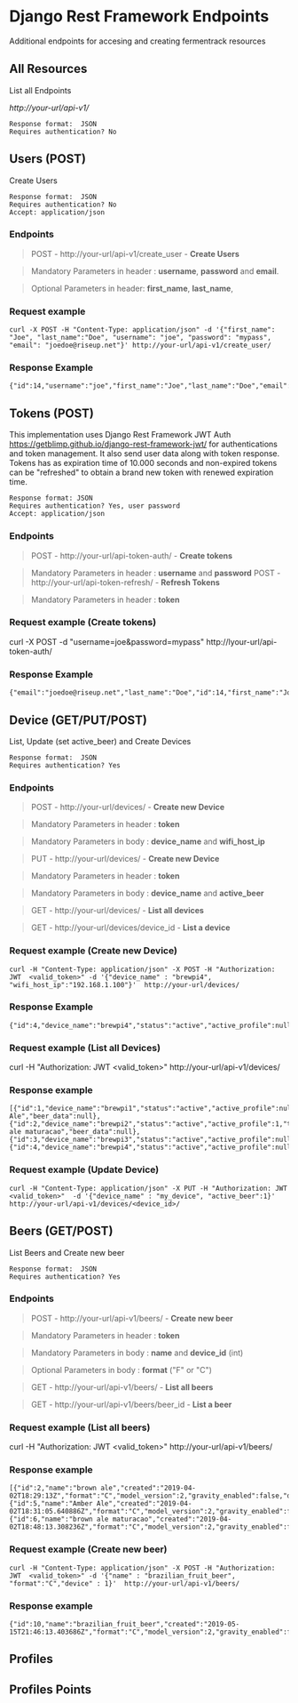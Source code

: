 ﻿
# Django Rest Framework Endpoints

Additional endpoints for accesing and creating fermentrack resources

## All Resources
List all Endpoints

*http://your-url/api-v1/*

    Response format:  JSON 
    Requires authentication? No

##  Users (POST)

Create Users

    Response format:  JSON 
    Requires authentication? No
    Accept: application/json
    
### Endpoints

> POST - http://your-url/api-v1/create_user - **Create Users** 

> Mandatory Parameters in header : **username**, **password** and **email**.

> Optional Parameters in header: **first_name**,  **last_name**,

###  Request example

    curl -X POST -H "Content-Type: application/json" -d '{"first_name": "Joe", "last_name":"Doe", "username": "joe", "password": "mypass", "email": "joedoe@riseup.net"}' http://your-url/api-v1/create_user/

### Response Example

    {"id":14,"username":"joe","first_name":"Joe","last_name":"Doe","email":"joedoe@riseup.net"}

## Tokens (POST)

This implementation uses  Django Rest Framework JWT Auth https://getblimp.github.io/django-rest-framework-jwt/ for authentications and token management. It also send user data along with token response.
Tokens has as expiration time of 10.000 seconds and non-expired tokens can be "refreshed" to obtain a brand new token with renewed expiration time.

    Response format: JSON 
    Requires authentication? Yes, user password 
    Accept: application/json
  
### Endpoints

> POST - http://your-url/api-token-auth/ - **Create tokens** 

> Mandatory Parameters in header : **username** and **password**  POST - http://your-url/api-token-refresh/ - **Refresh Tokens**
 
> Mandatory Parameters in header : **token**

    
###  Request example (Create tokens)

curl -X POST -d "username=joe&password=mypass" http://lyour-url/api-token-auth/

### Response Example
   

    {"email":"joedoe@riseup.net","last_name":"Doe","id":14,"first_name":"Joe","token":"eyJhbGciOiJIUzI1NiIsInR5cCI6IkpXVCJ9.eyJ1c2VybmFtZSI6ImRhbmllbCIsImVtYWlsIjoiZGFuaWZlcm5hbmRvQGdtYWlsLmNvbSIsInVzZXJfaWQiOjEsIm9yaWdfaWF0IjoxNTU3OTUwNDk0LCJleHAiOjE1NTc5NjA0OTR9.TU983_AcLZxzD8UiEBb0uEII35fl5TGPh9wxwM_I2yU"}

## Device (GET/PUT/POST)
List, Update (set active_beer) and Create Devices

    Response format:  JSON 
    Requires authentication? Yes

### Endpoints

> POST - http://your-url/devices/  - **Create new Device**

> Mandatory Parameters in header : **token** 

> Mandatory Parameters in body : **device_name** and  **wifi_host_ip**

> PUT - http://your-url/devices/  - **Create new Device**

> Mandatory Parameters in header : **token** 

> Mandatory Parameters in body : **device_name** and  **active_beer**

> GET - http://your-url/devices/ - **List all devices**

> GET - http://your-url/devices/device_id - **List a device**

 
### Request example (Create new Device)

    curl -H "Content-Type: application/json" -X POST -H "Authorization: JWT  <valid_token>" -d '{"device_name" : "brewpi4", "wifi_host_ip":"192.168.1.100"}'  http://your-url/devices/
    
### Response Example

    {"id":4,"device_name":"brewpi4","status":"active","active_profile":null,"temp_format":"C","active_beer_name":"","beer_data":null}

### Request example (List all Devices)

curl -H "Authorization: JWT 
<valid_token>" http://your-url/api-v1/devices/

### Response example 

    [{"id":1,"device_name":"brewpi1","status":"active","active_profile":null,"temp_format":"C","active_beer_name":"Amber Ale","beer_data":null},{"id":2,"device_name":"brewpi2","status":"active","active_profile":1,"temp_format":"C","active_beer_name":"brown ale maturacao","beer_data":null},{"id":3,"device_name":"brewpi3","status":"active","active_profile":null,"temp_format":"C","active_beer_name":"","beer_data":null},{"id":4,"device_name":"brewpi4","status":"active","active_profile":null,"temp_format":"C","active_beer_name":"","beer_data":null}]

### Request example (Update Device)

    curl -H "Content-Type: application/json" -X PUT -H "Authorization: JWT <valid_token>"  -d '{"device_name" : "my_device", "active_beer":1}' http://your-url/api-v1/devices/<device_id>/

## Beers (GET/POST)
List Beers and Create new beer

    Response format:  JSON 
    Requires authentication? Yes
    
### Endpoints

> POST - http://your-url/api-v1/beers/ - **Create new beer**

> Mandatory Parameters in header : **token** 

> Mandatory Parameters in body : **name** and **device_id** (int)

> Optional Parameters in body : **format** ("F" or "C")

> GET - http://your-url/api-v1/beers/  - **List all beers**

> GET - http://your-url/api-v1/beers/beer_id - **List a beer**


### Request example (List all beers)

curl -H "Authorization: JWT 
<valid_token>" http://your-url/api-v1/beers/

### Response example 

    [{"id":2,"name":"brown ale","created":"2019-04-02T18:29:13Z","format":"C","model_version":2,"gravity_enabled":false,"device":1},{"id":5,"name":"Amber Ale","created":"2019-04-02T18:31:05.640886Z","format":"C","model_version":2,"gravity_enabled":false,"device":1},{"id":6,"name":"brown ale maturacao","created":"2019-04-02T18:48:13.308236Z","format":"C","model_version":2,"gravity_enabled":false,"device":1}]
    
### Request example (Create new beer)

    curl -H "Content-Type: application/json" -X POST -H "Authorization: JWT  <valid_token>" -d '{"name" : "brazilian_fruit_beer", "format":"C","device" : 1}'  http://your-url/api-v1/beers/

### Response example 

    {"id":10,"name":"brazilian_fruit_beer","created":"2019-05-15T21:46:13.403686Z","format":"C","model_version":2,"gravity_enabled":false,"device":1}

 
 ##  Profiles
 
## Profiles Points


